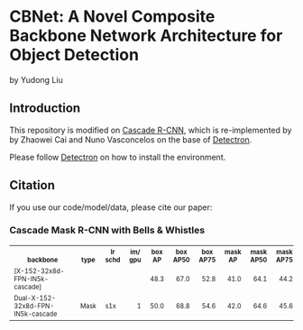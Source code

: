 # CBNet: A Novel Composite Backbone Network Architecture for Object Detection

by Yudong Liu



## Introduction

This repository is modified on [Cascade R-CNN](https://github.com/zhaoweicai/Detectron-Cascade-RCNN), which is re-implemented by by Zhaowei Cai and Nuno Vasconcelos on the base of [Detectron](https://github.com/facebookresearch/Detectron). 

Please follow [Detectron](https://github.com/facebookresearch/Detectron) on how to install the environment.


## Citation

If you use our code/model/data, please cite our paper:




### Cascade Mask R-CNN with Bells & Whistles

<table><tbody>
<!-- START BELLS TABLE -->
<!-- TABLE HEADER -->
<!-- Info: we use wrap text in <sup><sub></sub><sup> to make is small -->
<th valign="bottom"><sup><sub>&nbsp;&nbsp;&nbsp;&nbsp;&nbsp;&nbsp;&nbsp;&nbsp;backbone&nbsp;&nbsp;&nbsp;&nbsp;&nbsp;&nbsp;&nbsp;&nbsp;</sub></sup></th>
<th valign="bottom"><sup><sub>type</sub></sup></th>
<th valign="bottom"><sup><sub>lr<br/>schd</sub></sup></th>
<th valign="bottom"><sup><sub>im/<br/>gpu</sub></sup></th>
<th valign="bottom"><sup><sub>box<br/>AP</sub></sup></th>
<th valign="bottom"><sup><sub>box<br/>AP50</sub></sup></th>
<th valign="bottom"><sup><sub>box<br/>AP75</sub></sup></th>
<th valign="bottom"><sup><sub>mask<br/>AP</sub></sup></th>
<th valign="bottom"><sup><sub>mask<br/>AP50</sub></sup></th>
<th valign="bottom"><sup><sub>mask<br/>AP75</sub></sup></th>
<th valign="bottom"><sup><sub>download<br/>links</sub></sup></th>
<!-- TABLE BODY -->
  
<tr>
<td align="left"><sup><sub>[X-152-32x8d-FPN-IN5k-cascade]</sub></sup></td>
<td align="right"><sup><sub></sub></sup></td>
<td align="right"><sup><sub></sub></sup></td>
<td align="right"><sup><sub></sub></sup></td>
<td align="right"><sup><sub>48.3</sub></sup></td>
<td align="right"><sup><sub>67.0</sub></sup></td>
<td align="right"><sup><sub>52.8</sub></sup></td>
<td align="right"><sup><sub>41.0</sub></sup></td>
<td align="right"><sup><sub>64.1</sub></sup></td>
<td align="right"><sup><sub>44.2</sub></sup></td>
<td align="right"><sup><sub></sub></sup></td>
</tr> 

<tr>
<td align="left"><sup><sub>Dual-X-152-32x8d-FPN-IN5k-cascade</sub></sup></td>
<td align="left"><sup><sub>Mask</sub></sup></td>
<td align="left"><sup><sub>s1x</sub></sup></td>
<td align="right"><sup><sub>1</sub></sup></td>
<td align="right"><sup><sub>50.0</sub></sup></td>
<td align="right"><sup><sub>68.8</sub></sup></td>
<td align="right"><sup><sub>54.6</sub></sup></td>
<td align="right"><sup><sub>42.0</sub></sup></td>
<td align="right"><sup><sub>64.6</sub></sup></td>
<td align="right"><sup><sub>45.6</sub></sup></td>
<td align="left"><sup><sub><a href="http://www.svcl.ucsd.edu/projects/cascade-rcnn/X152-32x8d-FPN-cascade-rcnn-mask-aug.pkl">model</a>&nbsp;|&nbsp;<a href="http://www.svcl.ucsd.edu/projects/cascade-rcnn/results/bbox_coco_2014_minival_results_X152-32x8d-FPN-cascade-rcnn-mask-aug.json">boxes</a>&nbsp;|&nbsp;<a href="http://www.svcl.ucsd.edu/projects/cascade-rcnn/results/segmentations_coco_2014_minival_results_X152-32x8d-FPN-cascade-rcnn-mask-aug.json">masks</a></sub></sup></td>
</tr>

<!-- END BELLS TABLE -->
</tbody></table>


<!-- END E2E FASTER AND MASK TABLE -->
</tbody></table>
